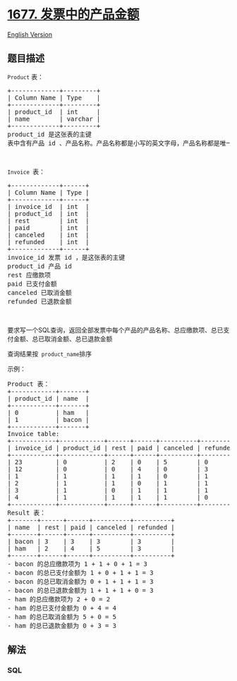 # [1677. 发票中的产品金额](https://leetcode-cn.com/problems/products-worth-over-invoices)

[English Version](https://github.com/yanglr/leetcode-ac/blob/master/assets/1600-1699/1677.Product%27s%20Worth%20Over%20Invoices/README_EN.md)

## 题目描述

<!-- 这里写题目描述 -->

<p><code>Product</code> 表：</p>

<pre>
+-------------+---------+
| Column Name | Type    |
+-------------+---------+
| product_id  | int     |
| name        | varchar |
+-------------+---------+
product_id 是这张表的主键
表中含有产品 id 、产品名称。产品名称都是小写的英文字母，产品名称都是唯一的
</pre>

<p> </p>

<p><code>Invoice </code>表：</p>

<pre>
+-------------+------+
| Column Name | Type |
+-------------+------+
| invoice_id  | int  |
| product_id  | int  |
| rest        | int  |
| paid        | int  |
| canceled    | int  |
| refunded    | int  |
+-------------+------+
invoice_id 发票 id ，是这张表的主键
product_id 产品 id
rest 应缴款项
paid 已支付金额
canceled 已取消金额
refunded 已退款金额
</pre>

<p> </p>

<p>要求写一个SQL查询，返回全部发票中每个产品的产品名称、总应缴款项、总已支付金额、总已取消金额、总已退款金额</p>

<p>查询结果按<code> product_name</code>排序</p>

<p>示例：</p>

<pre>
Product 表：
+------------+-------+
| product_id | name  |
+------------+-------+
| 0          | ham   |
| 1          | bacon |
+------------+-------+
Invoice table:
+------------+------------+------+------+----------+----------+
| invoice_id | product_id | rest | paid | canceled | refunded |
+------------+------------+------+------+----------+----------+
| 23         | 0          | 2    | 0    | 5        | 0        |
| 12         | 0          | 0    | 4    | 0        | 3        |
| 1          | 1          | 1    | 1    | 0        | 1        |
| 2          | 1          | 1    | 0    | 1        | 1        |
| 3          | 1          | 0    | 1    | 1        | 1        |
| 4          | 1          | 1    | 1    | 1        | 0        |
+------------+------------+------+------+----------+----------+
Result 表：
+-------+------+------+----------+----------+
| name  | rest | paid | canceled | refunded |
+-------+------+------+----------+----------+
| bacon | 3    | 3    | 3        | 3        |
| ham   | 2    | 4    | 5        | 3        |
+-------+------+------+----------+----------+
- bacon 的总应缴款项为 1 + 1 + 0 + 1 = 3
- bacon 的总已支付金额为 1 + 0 + 1 + 1 = 3
- bacon 的总已取消金额为 0 + 1 + 1 + 1 = 3
- bacon 的总已退款金额为 1 + 1 + 1 + 0 = 3
- ham 的总应缴款项为 2 + 0 = 2
- ham 的总已支付金额为 0 + 4 = 4
- ham 的总已取消金额为 5 + 0 = 5
- ham 的总已退款金额为 0 + 3 = 3
</pre>


## 解法

<!-- 这里可写通用的实现逻辑 -->

<!-- tabs:start -->

### **SQL**

```sql

```

<!-- tabs:end -->